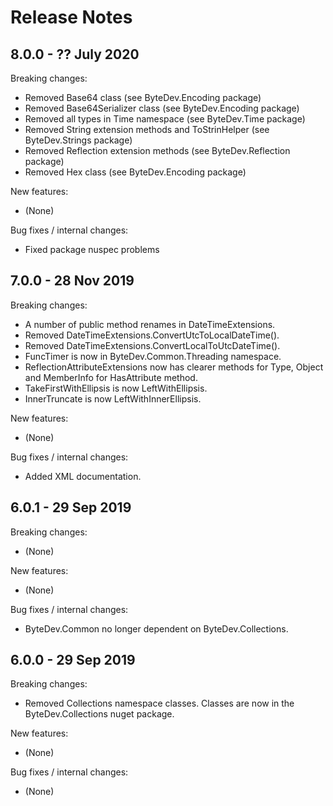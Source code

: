 # Release Notes

## 8.0.0 - ?? July 2020

Breaking changes:
- Removed Base64 class (see ByteDev.Encoding package)
- Removed Base64Serializer class (see ByteDev.Encoding package)
- Removed all types in Time namespace (see ByteDev.Time package)
- Removed String extension methods and ToStrinHelper (see ByteDev.Strings package)
- Removed Reflection extension methods (see ByteDev.Reflection package)
- Removed Hex class (see ByteDev.Encoding package)

New features:
- (None)

Bug fixes / internal changes:
- Fixed package nuspec problems

## 7.0.0 - 28 Nov 2019

Breaking changes:
* A number of public method renames in DateTimeExtensions.
* Removed DateTimeExtensions.ConvertUtcToLocalDateTime().
* Removed DateTimeExtensions.ConvertLocalToUtcDateTime().
* FuncTimer is now in ByteDev.Common.Threading namespace.
* ReflectionAttributeExtensions now has clearer methods for Type, Object and MemberInfo for HasAttribute method.
* TakeFirstWithEllipsis is now LeftWithEllipsis.
* InnerTruncate is now LeftWithInnerEllipsis.

New features:
* (None)

Bug fixes / internal changes:
* Added XML documentation.

## 6.0.1 - 29 Sep 2019

Breaking changes:
* (None)

New features:
* (None)

Bug fixes / internal changes:
* ByteDev.Common no longer dependent on ByteDev.Collections.

## 6.0.0 - 29 Sep 2019

Breaking changes:
* Removed Collections namespace classes. Classes are now in the ByteDev.Collections nuget package.

New features:
* (None)

Bug fixes / internal changes:
* (None)
